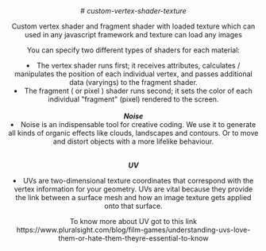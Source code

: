 <div align="center">
# <em>custom-vertex-shader-texture</em>

<p>Custom vertex shader and fragment shader with loaded texture  which can used in any javascript framework  and texture can load any images<p>
  
<p>You can specify two different types of shaders for each material: <p>

<li>The vertex shader runs first; it receives attributes, calculates / manipulates the position of each individual vertex, and passes additional data (varyings) to the fragment shader.</li>
<li>The fragment ( or pixel ) shader runs second; it sets the color of each individual "fragment" (pixel) rendered to the screen.</li>
<br>
 <strong><em>Noise</em></strong>
  
  <li>Noise is an indispensable tool for creative coding. We use it to generate all kinds of organic effects like clouds, landscapes and contours. Or to move and distort objects with a more lifelike behaviour.</li>
  
<br>
 
<strong><em>UV</em></strong>
  <li>UVs are two-dimensional texture coordinates that correspond with the vertex information for your geometry. UVs are vital because they provide the link between a surface mesh and how an image texture gets applied onto that surface.</li>

 <p>To know more about UV got to this link https://www.pluralsight.com/blog/film-games/understanding-uvs-love-them-or-hate-them-theyre-essential-to-know</p>
</div>
